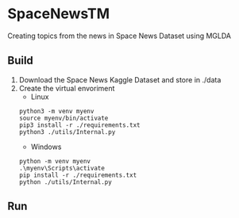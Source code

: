 # SpaceNewsTM
Creating topics from the news in Space News Dataset using MGLDA
## Build
1. Download the Space News Kaggle Dataset and store in ./data
2. Create the virtual envoriment
    * Linux
    ```
    python3 -m venv myenv
    source myenv/bin/activate
    pip3 install -r ./requirements.txt
    python3 ./utils/Internal.py
    ```
    * Windows
    ```
    python -m venv myenv
    .\myenv\Scripts\activate
    pip install -r ./requirements.txt
    python ./utils/Internal.py
    ```
## Run